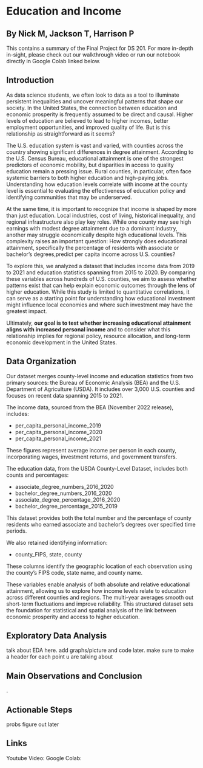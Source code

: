 # Education and Income
## By Nick M, Jackson T, Harrison P
This contains a summary of the Final Project for DS 201. For more in-depth in-sight, please check out our walkthrough video or run our notebook directly in Google Colab linked below.
## Introduction

As data science students, we often look to data as a tool to illuminate persistent inequalities and uncover meaningful patterns that shape our society. In the United States, the connection between education and economic prosperity is frequently assumed to be direct and causal. Higher levels of education are believed to lead to higher incomes, better employment opportunities, and improved quality of life. But is this relationship as straightforward as it seems?

The U.S. education system is vast and varied, with counties across the country showing significant differences in degree attainment. According to the U.S. Census Bureau, educational attainment is one of the strongest predictors of economic mobility, but disparities in access to quality education remain a pressing issue. Rural counties, in particular, often face systemic barriers to both higher education and high-paying jobs. Understanding how education levels correlate with income at the county level is essential to evaluating the effectiveness of education policy and identifying communities that may be underserved.

At the same time, it is important to recognize that income is shaped by more than just education. Local industries, cost of living, historical inequality, and regional infrastructure also play key roles. While one county may see high earnings with modest degree attainment due to a dominant industry, another may struggle economically despite high educational levels. This complexity raises an important question: How strongly does educational attainment, specifically the percentage of residents with associate or bachelor’s degrees,predict per capita income across U.S. counties?

To explore this, we analyzed a dataset that includes income data from 2019 to 2021 and education statistics spanning from 2015 to 2020. By comparing these variables across hundreds of U.S. counties, we aim to assess whether patterns exist that can help explain economic outcomes through the lens of higher education. While this study is limited to quantitative correlations, it can serve as a starting point for understanding how educational investment might influence local economies and where such investment may have the greatest impact.

Ultimately, **our goal is to test whether increasing educational attainment aligns with increased personal income** and to consider what this relationship implies for regional policy, resource allocation, and long-term economic development in the United States.


## Data Organization
Our dataset merges county-level income and education statistics from two primary sources: the Bureau of Economic Analysis (BEA) and the U.S. Department of Agriculture (USDA). It includes over 3,000 U.S. counties and focuses on recent data spanning 2015 to 2021.

The income data, sourced from the BEA (November 2022 release), includes:

- per_capita_personal_income_2019
- per_capita_personal_income_2020
- per_capita_personal_income_2021

These figures represent average income per person in each county, incorporating wages, investment returns, and government transfers.

The education data, from the USDA County-Level Dataset, includes both counts and percentages:

- associate_degree_numbers_2016_2020
- bachelor_degree_numbers_2016_2020
- associate_degree_percentage_2016_2020
- bachelor_degree_percentage_2015_2019

This dataset provides both the total number and the percentage of county residents who earned associate and bachelor’s degrees over specified time periods.

We also retained identifying information:

- county_FIPS, state, county

These columns identify the geographic location of each observation using the county’s FIPS code, state name, and county name.

These variables enable analysis of both absolute and relative educational attainment, allowing us to explore how income levels relate to education across different counties and regions. The multi-year averages smooth out short-term fluctuations and improve reliability. This structured dataset sets the foundation for statistical and spatial analysis of the link between economic prosperity and access to higher education.

## Exploratory Data Analysis
talk about EDA here. add graphs/picture and code later. make sure to make a header for each point u are talking about

## Main Observations and Conclusion
.

## Actionable Steps
probs figure out later

## Links
Youtube Video:
Google Colab:
